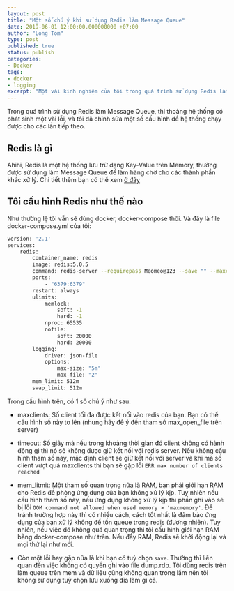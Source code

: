 ```yaml
---
layout: post
title: "Một số chú ý khi sử dụng Redis làm Message Queue"
date: 2019-06-01 12:00:00.000000000 +07:00
author: "Long Tom"
type: post
published: true
status: publish
categories: 
- Docker
tags:
- docker
- logging
excerpt: "Một vài kinh nghiệm của tôi trong quá trình sử dụng Redis làm Message Queue. Hi vọng sẽ giúp ích cho bạn"
---
```


Trong quá trình sử dụng Redis làm Message Queue, thi thoảng hệ thống có phát sinh một vài lỗi, và tôi đã chỉnh sửa một số cấu hình để hệ thống chạy được cho các lần tiếp theo.

## Redis là gì

Ahihi, Redis là một hệ thống lưu trữ dạng Key-Value trên Memory, thường được sử dụng làm Message Queue để làm hàng chờ cho các thành phần khác xử lý. Chi tiết thêm bạn có thể xem [ở đây](https://redis.io/)

## Tôi cấu hình Redis như thế nào

Như thường lệ tôi vẫn sẽ dùng docker, docker-compose thôi. Và đây là file docker-compose.yml của tôi:

```bash
version: '2.1'
services:
    redis:
        container_name: redis
        image: redis:5.0.5
        command: redis-server --requirepass Meomeo@123 --save "" --maxclients 10000 --timeout 300
        ports:
            - "6379:6379"
        restart: always
        ulimits:
            memlock:
                soft: -1
                hard: -1
            nproc: 65535
            nofile:
                soft: 20000
                hard: 20000
        logging:
            driver: json-file
            options:
                max-size: "5m"
                max-file: "2"
        mem_limit: 512m
        swap_limit: 512m
```

Trong cấu hình trên, có 1 số chú ý như sau:

* maxclients: Số client tối đa được kết nối vào redis của bạn. Bạn có thể cấu hình số này to lên (nhưng hãy để ý đến tham số max_open_file trên server)

* timeout: Số giây mà nếu trong khoảng thời gian đó client không có hành động gì thì nó sẽ không được giữ kết nối với redis server. Nếu không cấu hình tham số này, mặc định client sẽ giữ kết nối với server và khi mà số client vượt quá maxclients thì bạn sẽ gặp lỗi ```ERR max number of clients reached```

* mem_litmit: Một tham số quan trọng nữa là RAM, bạn phải giới hạn RAM cho Redis đề phòng ứng dụng của bạn không xử lý kịp. Tuy nhiên nếu cấu hình tham số này, nếu ứng dụng không xử lý kịp thì phần ghi vào sẽ bị lỗi ```OOM command not allowed when used memory > 'maxmemory'```. Để tránh trường hợp này thì có nhiều cách, cách tốt nhất là đảm bảo ứng dụng của bạn xử lý không để tồn queue trong redis (đương nhiên). Tuy nhiên, nếu việc đó không quá quan trọng thì tôi cấu hình giới hạn RAM bằng docker-compose như trên. Nếu đầy RAM, Redis sẽ khởi động lại và mọi thứ lại như mới.

* Còn một lỗi hay gặp nữa là khi bạn có tuỳ chọn ```save```. Thường thì liên quan đến việc không có quyền ghi vào file dump.rdb. Tôi dùng redis trên làm queue trên mem và dữ liệu cũng không quan trọng lắm nên tôi không sử dụng tuỳ chọn lưu xuống đĩa làm gì cả.
